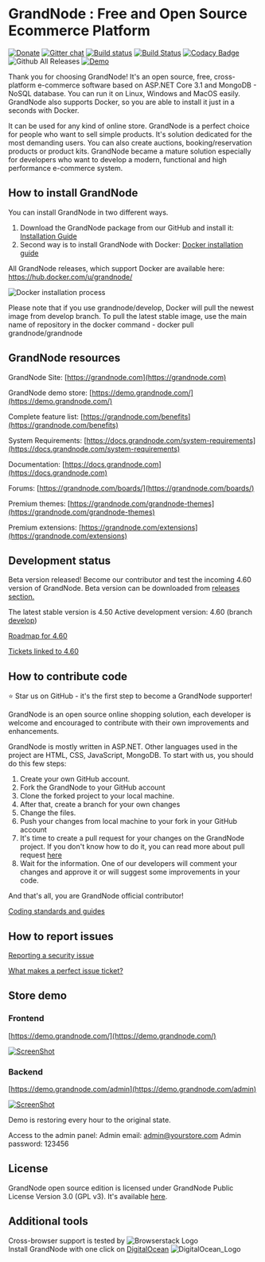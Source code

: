 # GrandNode : Free and Open Source Ecommerce Platform #

[![Donate](https://img.shields.io/badge/Donate-PayPal-green.svg)](https://www.paypal.com/cgi-bin/webscr?cmd=_s-xclick&hosted_button_id=HFRGJMMY9KF7C)   [![Gitter chat](https://badges.gitter.im/gitterHQ/gitter.png)](https://gitter.im/grandnode/Lobby)   [![Build status](https://ci.appveyor.com/api/projects/status/ox0qebg3wv3dp30e/branch/develop?svg=true)](https://ci.appveyor.com/project/KrzysztofPajak/grandnode/branch/develop)   [![Build Status](https://travis-ci.org/grandnode/grandnode.svg?branch=develop)](https://travis-ci.org/grandnode/grandnode)   [![Codacy Badge](https://api.codacy.com/project/badge/Grade/acbd143050984c1983d7cb0bd10b3472)](https://www.codacy.com/app/grandnode/grandnode?utm_source=github.com&amp;utm_medium=referral&amp;utm_content=grandnode/grandnode&amp;utm_campaign=Badge_Grade)   ![Github All Releases](https://img.shields.io/github/downloads/grandnode/grandnode/total.svg) [![Demo](https://img.shields.io/badge/DEMO-HERE-green.svg)](https://demo.grandnode.com/)

Thank you for choosing GrandNode! It's an open source, free, cross-platform e-commerce software based on ASP.NET Core 3.1 and MongoDB - NoSQL database. You can run it on Linux, Windows and MacOS easily. GrandNode also supports Docker, so you are able to install it just in a seconds with Docker.

It can be used for any kind of online store. GrandNode is a perfect choice for people who want to sell simple products. It's solution dedicated for the most demanding users. You can also create auctions, booking/reservation products or product kits. GrandNode became a mature solution especially for developers who want to develop a modern, functional and high performance e-commerce system.

## How to install GrandNode ##

You can install GrandNode in two different ways.

1. Download the GrandNode package from our GitHub and install it: [Installation Guide](http://docs.grandnode.com/how-to-install-grandnode)
2. Second way is to install GrandNode with Docker: [Docker installation guide](https://grandnode.com/weekly-tips-4-build-and-run-the-grandnode-with-docker-for-linux-containers)

All GrandNode releases, which support Docker are available here: https://hub.docker.com/u/grandnode/

![Docker installation process](https://grandnode.com/content/images/dockerrun.gif)

Please note that if you use grandnode/develop, Docker will pull the newest image from develop branch. To pull the latest stable image, use the main name of repository in the docker command - docker pull grandnode/grandnode

## GrandNode resources ##

GrandNode Site: [https://grandnode.com](https://grandnode.com)

GrandNode demo store: [https://demo.grandnode.com/](https://demo.grandnode.com/)

Complete feature list: [https://grandnode.com/benefits](https://grandnode.com/benefits)

System Requirements: [https://docs.grandnode.com/system-requirements](https://docs.grandnode.com/system-requirements)

Documentation: [https://docs.grandnode.com](https://docs.grandnode.com)

Forums: [https://grandnode.com/boards/](https://grandnode.com/boards/)

Premium themes: [https://grandnode.com/grandnode-themes](https://grandnode.com/grandnode-themes)

Premium extensions: [https://grandnode.com/extensions](https://grandnode.com/extensions)

## Development status ##
Beta version released! Become our contributor and test the incoming 4.60 version of GrandNode. 
Beta version can be downloaded from [releases section.](https://github.com/grandnode/grandnode/releases/tag/4.60Beta)

The latest stable version is 4.50
Active development version: 4.60 (branch [develop](https://github.com/grandnode/grandnode/tree/develop))

[Roadmap for 4.60](https://github.com/grandnode/grandnode/projects/4)

[Tickets linked to 4.60](https://github.com/grandnode/grandnode/issues)

## How to contribute code ##

:star: Star us on GitHub - it's the first step to become a GrandNode supporter!

GrandNode is an open source online shopping solution, each developer is welcome and encouraged to contribute with their own improvements and enhancements.

GrandNode is mostly written in ASP.NET. Other languages used in the project are HTML, CSS, JavaScript, MongoDB. 
To start with us, you should do this few steps:

1. Create your own GitHub account. 
2. Fork the GrandNode to your GitHub account
3. Clone the forked project to your local machine.
4. After that, create a branch for your own changes
5. Change the files.
6. Push your changes from local machine to your fork in your GitHub account
7. It's time to create a pull request for your changes on the GrandNode project. If you don't know how to do it, you can read more about pull request [here](https://help.github.com/articles/about-pull-requests/)
8. Wait for the information. One of our developers will comment your changes and approve it or will suggest some improvements in your code.

And that's all, you are GrandNode official contributor!

[Coding standards and guides](https://docs.grandnode.com/developer-guides)

## How to report issues ##

[Reporting a security issue](https://github.com/grandnode/grandnode/issues)

[What makes a perfect issue ticket?](https://grandnode.com/boards/topic/5a0a95707487f81afce3f825/how-to-report-a-bug)

## Store demo ##

### Frontend ###

[https://demo.grandnode.com/](https://demo.grandnode.com/)

[![ScreenShot](http://grandnode.com/content/images/uploaded/grandnode_homepage.JPG)](https://demo.grandnode.com/)

### Backend ###

[https://demo.grandnode.com/admin](https://demo.grandnode.com/admin)

[![ScreenShot](https://grandnode.com/content/images/uploaded/grandnode_backend.JPG)](https://demo.grandnode.com/admin)

Demo is restoring every hour to the original state.

Access to the admin panel:
Admin email: admin@yourstore.com
Admin password: 123456

## License ##

GrandNode open source edition is licensed under GrandNode Public License Version 3.0 (GPL v3). It's available [here](https://github.com/grandnode/grandnode/blob/develop/LICENSE.md).

## Additional tools ##

Cross-browser support is tested by ![Browserstack Logo](https://grandnode.com/content/images/uploaded/browserstack-logo-small.png)  
Install GrandNode with one click on [DigitalOcean](https://marketplace.digitalocean.com/apps/grandnode) ![DigitalOcean_Logo](https://grandnode.com/content/images/uploaded/digitalocean1.png)
